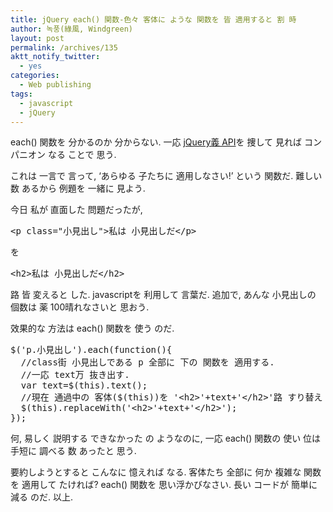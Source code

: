 ```yaml
---
title: jQuery each() 関数-色々 客体に ような 関数を 皆 適用すると 割 時
author: 녹풍(綠風, Windgreen)
layout: post
permalink: /archives/135
aktt_notify_twitter:
  - yes
categories:
  - Web publishing
tags:
  - javascript
  - jQuery
---
```

each() 関数を 分かるのか 分からない. 一応 <a href="http://api.jquery.com/" target="_blank">jQuery義 API</a>を 捜して 見れば コンパニオン なる ことで 思う.

これは 一言で 言って, &#8216;あらゆる 子たちに 適用しなさい!&#8217; という 関数だ. 難しい 数 あるから 例題を 一緒に 見よう.

今日 私が 直面した 問題だったが,

<pre class="brush:html">&lt;p class="小見出し"&gt;私は 小見出しだ&lt;/p&gt;
</pre>

を

<pre class="brush:html">&lt;h2&gt;私は 小見出しだ&lt;/h2&gt;
</pre>

路 皆 変えると した. javascriptを 利用して 言葉だ. 追加で, あんな 小見出しの 個数は 薬 100晴れなさいと 思おう.

效果的な 方法は each() 関数を 使う のだ.

<pre class="brush:js">$(&#039;p.小見出し&#039;).each(function(){ 
  //class街 小見出しである p 全部に 下の 関数を 適用する.
  //一応 text万 抜き出す.
  var text=$(this).text(); 
  //現在 通過中の 客体($(this))を &#039;&lt;h2&gt;&#039;+text+&#039;&lt;/h2&gt;&#039;路 すり替え
  $(this).replaceWith(&#039;&lt;h2&gt;&#039;+text+&#039;&lt;/h2&gt;&#039;); 
});
</pre>

何, 易しく 説明する できなかった の ようなのに, 一応 each() 関数の 使い 位は 手短に 調べる 数 あったと 思う.

要約しようとすると こんなに 憶えれば なる. 客体たち 全部に 何か 複雑な 関数を 適用して たければ? each() 関数を 思い浮かびなさい. 長い コードが 簡単に 減る のだ. 以上.